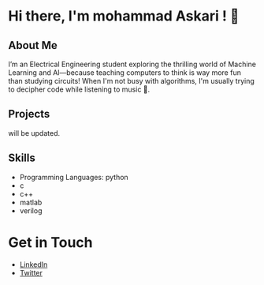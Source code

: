 # Hi there, I'm mohammad Askari ! 👋

## About Me
I’m an Electrical Engineering student exploring the thrilling world of Machine Learning and AI—because teaching computers to think is way more fun than studying circuits! When I'm not busy with algorithms, I'm usually trying to decipher code while listening to music 🤠.
## Projects
will be updated.

## Skills
- Programming Languages: 
python
- c
- c++
- matlab
- verilog
# Get in Touch
- [LinkedIn](https://www.linkedin.com/in/mohammad-askari-000a8619a/)
- [Twitter](x.com\inmohammade)


